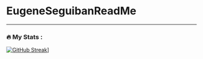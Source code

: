 # EugeneSeguibanReadMe

---

### :fire: My Stats :
[![GitHub Streak](http://github-readme-streak-stats.herokuapp.com?user=your-YuginYorichi&theme=dark&background=000000)](https://git.io/streak-stats)]
